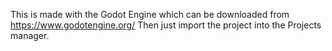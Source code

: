 This is made with the Godot Engine which can be downloaded from https://www.godotengine.org/
Then just import the project into the Projects manager.
